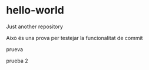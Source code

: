 # hello-world
Just another repository

Això és una prova per testejar la funcionalitat de commit

prueva

prueba 2